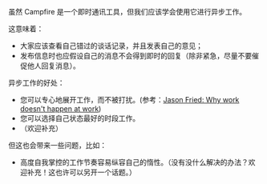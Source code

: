 虽然 Campfire 是一个即时通讯工具，但我们应该学会使用它进行异步工作。

这意味着：

* 大家应该查看自己错过的谈话记录，并且发表自己的意见；
* 发布信息时也应假设自己的消息不会得到即时的回复（除非紧急，尽量不要催促他人回复消息）。

异步工作的好处：

* 您可以专心地展开工作，而不被打扰。(参考：[Jason Fried: Why work doesn't happen at work](http://www.ted.com/talks/jason_fried_why_work_doesn_t_happen_at_work.html))
* 您可以选择自己状态最好的时段工作。
* （欢迎补充）

但这也会带来一些问题，比如：

* 高度自我掌控的工作节奏容易纵容自己的惰性。（没有没什么解决的办法？欢迎补充！这也许可以另开一个话题。）